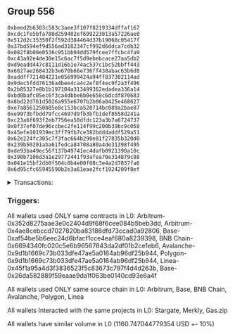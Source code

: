 ## Group 556

```0xf4b89097f2aecefedee95f48a21f18fae2be9872
0xbeed2b6303c583c3aee3f107f8219334dffaf167
0xcdc1fe5bfa780d259402ef699223013a57226ae0
0x512d2c35350f2f592d384464d37b19068c05417f
0x37bd594ef9d556ad3182347cf992d6ddca7cdb32
0x082f8b00e0536c951bb94dd579fcee7ffcbc4fa9
0xc43a92e4de30e15c6ac7f5d9ebebcace27aa5db2
0xd9eadd447c8111d16b1e74ac537c1bc52bbff443
0x6827ae268432b3e670b66e736ff438abac63b6d8
0xaddff721484221e056999424a94ff837302114ad
0x9dec5fdd76136a4bee4ca4c2ef8f4ec9f2a3f496
0x2b85327e8b1b197104a313499362edadea336a14
0xbd0bafc05ec6f3ca4dbbe6b0e658c6dcdf870683
0x8bd22d761d5026a955e6707b2b06a0425e468627
0xe7a8561250b85e8c153bca520714bc089a2bae87
0xe9973bfbdd79fcc4697d9fb3bfb1def8558d241a
0xc23a6f693f2eb7756ea58dfdc123a3b7a6724737
0x0f37ef07de96ccbec2fe114f99c200b39bc9c058
0x45efe101939ec3ff79fb7ce382bdddaddf529a51
0x62e224fc305c7f3fac664b290e81f27835b320d0
0x239b50201aba61fedca84708a80a4de31398f495
0xde93ba49ec56f137b49741ec4dafb0921390a10c
0x390b7106d3a1e29772441f93afea70e314879c88
0x041e15bf2db0f504c8b4e00f08c3e4a2d7837fa6
0x6d95cfc65945590b2e3a61eae2fcf1924209f8ef
```
<details>
<summary>Transactions:</summary>

Hashes: 

Wallet: 0xf4b89097f2aecefedee95f48a21f18fae2be9872

       Hash: 0xec5292c1b7c266122dc9fa6088f1b8113f5da13421c9c3a5b75d4056bf896cd3
         - source chain: Arbitrum
         - destination chain: Base
         - project: Stargate
         - contract: 0x352d8275aae3e0c2404d9f68f6cee084b5beb3dd
         - value USD: 31.419708664
       Hash: 0x026028ba2c31b3bd07c5794cbccbb99d4f5eb6ef2828f218becf93b8080567ca
         - source chain: Arbitrum
         - destination chain: Aptos
         - project: Merkly
         - contract: 0x4ae8cebccd7027820ba83188dfd73ccad0a92806
       Hash: 0xdc30d4f9c873e8e0ea040b887ea85e1dd94fc2c05b3008110ffec8e9dc071d02
         - source chain: Base
         - destination chain: BNB Chain
         - project: Stargate
         - contract: 0xaf54be5b6eec24d6bfacf1cce4eaf680a8239398
         - value USD: 25.576682191
       Hash: 0xd8e6df3bd14b6f0d761d0f38dff8e229bb6ed7871080126a43f93303fc7750aa
         - source chain: BNB Chain
         - destination chain: Base
         - project: Stargate
         - contract: 0x6694340fc020c5e6b96567843da2df01b2ce1eb6
         - value USD: 25.542753262
       Hash: 0xba89eb9fd62b2471db8ea52d3b69c83619785e56c0d13f5629aa6f62a9e561c4
         - source chain: Arbitrum
         - destination chain: BNB Chain
         - project: Stargate
         - contract: 0x352d8275aae3e0c2404d9f68f6cee084b5beb3dd
         - value USD: 261.425596755
       Hash: 0xd1d172be2d51626062ffd05f216293240844500124805a974293dcb5feb282d4
         - source chain: BNB Chain
         - destination chain: Avalanche
         - project: Stargate
         - contract: 0x6694340fc020c5e6b96567843da2df01b2ce1eb6
         - value USD: 257.72683502
       Hash: 0xdf716a07fc60a166b244a964dc350ae1fc5337820289e4d62e3fad0fb0ebd68a
         - source chain: Avalanche
         - destination chain: Polygon
         - project: Stargate
         - contract: 0x9d1b1669c73b033dfe47ae5a0164ab96df25b944
         - value USD: 255.665736125
       Hash: 0xe7e6f806053d5bbc085569ce089e75830cb44f1a20d3c8c26d16677688c1453e
         - source chain: Polygon
         - destination chain: Base
         - project: Stargate
         - contract: 0x9d1b1669c73b033dfe47ae5a0164ab96df25b944
         - value USD: 253.767336508
       Hash: 0x0983d91c19a23e8c25cc23e1fd6538aa2b51972b071b3d97d0a71bf50c9d123c
         - source chain: Linea
         - destination chain: Base
         - project: Stargate
         - contract: 0x45f1a95a4d3f3836523f5c83673c797f4d4d263b
         - value USD: 49.622271396
       Hash: 0x40e4a93838b298ec5e18bfa772fd92bcd6288bbf2d7980b656b75ab7baa66c43
         - source chain: Base
         - destination chain: Zora
         - project: Gas.zip
         - contract: 0x26da582889f59eaae9da1f063be0140cd93e6a4f
         - value USD: 0.000124858354
Wallet: 0xbeed2b6303c583c3aee3f107f8219334dffaf167

       Hash:0x7cc795bb24a557f1388632352018e9f67504576f6667ffa815b731b854d263bf
         - source chain: Arbitrum
         - destination chain: Base
         - project: Stargate
         - contract: 0x352d8275aae3e0c2404d9f68f6cee084b5beb3dd
         - value USD: 32.270471394
       Hash:0xe21a449f398a83c08e7cace691251d5da3691718a5b8133dd03ae7bad9f141b1
         - source chain: Arbitrum
         - destination chain: Aptos
         - project: Merkly
         - contract: 0x4ae8cebccd7027820ba83188dfd73ccad0a92806
       Hash:0x0093c31c989af8d1566ea1f5c2b130e09d7caa4a4e4eccf1a474734e0b9c5468
         - source chain: Base
         - destination chain: BNB Chain
         - project: Stargate
         - contract: 0xaf54be5b6eec24d6bfacf1cce4eaf680a8239398
         - value USD: 26.492305039
       Hash:0x87c657f6fdbe118c072e5fdf2770e8f04875da3ac4b7ddfe2787ff962370f50c
         - source chain: BNB Chain
         - destination chain: Base
         - project: Stargate
         - contract: 0x6694340fc020c5e6b96567843da2df01b2ce1eb6
         - value USD: 26.520495113
       Hash:0x4f6fe24e0955304317b65fefd6e6201bbfab9b4372a8350a3b8fbb2543aa0b48
         - source chain: Arbitrum
         - destination chain: BNB Chain
         - project: Stargate
         - contract: 0x352d8275aae3e0c2404d9f68f6cee084b5beb3dd
         - value USD: 246.960457605
       Hash:0xf13ce0acc4b208650eb13df38a0e689a469a5c95a62415b728e15a86a3528189
         - source chain: BNB Chain
         - destination chain: Avalanche
         - project: Stargate
         - contract: 0x6694340fc020c5e6b96567843da2df01b2ce1eb6
         - value USD: 243.783180849
       Hash:0xe38e128468c248303d491a80a921b360a02c38e5bb17ed4481fb5e121b22b105
         - source chain: Avalanche
         - destination chain: Polygon
         - project: Stargate
         - contract: 0x9d1b1669c73b033dfe47ae5a0164ab96df25b944
         - value USD: 241.870367421
       Hash:0x76425becf04f00ad9138689ecd2e4a7843a3c2e0de79c5a0d8e9965fce611997
         - source chain: Polygon
         - destination chain: Base
         - project: Stargate
         - contract: 0x9d1b1669c73b033dfe47ae5a0164ab96df25b944
         - value USD: 239.166024349
       Hash:0xd7081376bf2b178f9fef1d221da4edaca8139dc015c2746a73ef9e595368db77
         - source chain: Linea
         - destination chain: Base
         - project: Stargate
         - contract: 0x45f1a95a4d3f3836523f5c83673c797f4d4d263b
         - value USD: 53.071766538
       Hash:0x715bee5206afcc9e518ea7a26068c4111420b745f9e6ab40e07350c6824d11e2
         - source chain: Base
         - destination chain: Arbitrum
         - project: Gas.zip
         - contract: 0x26da582889f59eaae9da1f063be0140cd93e6a4f
         - value USD: 0.0001583569368
Wallet: 0xcdc1fe5bfa780d259402ef699223013a57226ae0

       Hash:0xba42aefb40e1294f80ad6861783fde1c7d1e1c8a92e699f03c471b94f8bfc941
         - source chain: Arbitrum
         - destination chain: Base
         - project: Stargate
         - contract: 0x352d8275aae3e0c2404d9f68f6cee084b5beb3dd
         - value USD: 31.516411965
       Hash:0x9fae2a08a529b3c02c68816bfd62f6213a5d40f7752cd7f70f10058504489556
         - source chain: Arbitrum
         - destination chain: Aptos
         - project: Merkly
         - contract: 0x4ae8cebccd7027820ba83188dfd73ccad0a92806
       Hash:0x4adfb26d3362a65bc4b6b13d152ee1a2d49162670db6ce4b1f97be03bb051532
         - source chain: Base
         - destination chain: BNB Chain
         - project: Stargate
         - contract: 0xaf54be5b6eec24d6bfacf1cce4eaf680a8239398
         - value USD: 28.136543293
       Hash:0x71e08938c9309b6fba9f3c4ef713d0d10f51cef85ceef47bbe6cee11ccfe7bd3
         - source chain: BNB Chain
         - destination chain: Base
         - project: Stargate
         - contract: 0x6694340fc020c5e6b96567843da2df01b2ce1eb6
         - value USD: 28.26206438
       Hash:0x88e02414279f2ab2152761dc47283d9db71b976b9cdc06c1f5b5152f4597a5cb
         - source chain: Arbitrum
         - destination chain: BNB Chain
         - project: Stargate
         - contract: 0x352d8275aae3e0c2404d9f68f6cee084b5beb3dd
         - value USD: 250.532927916
       Hash:0xd22e14bcf43ff0200c10db4c82c439dd709f73d238592dde9bef738bd1a2894d
         - source chain: BNB Chain
         - destination chain: Avalanche
         - project: Stargate
         - contract: 0x6694340fc020c5e6b96567843da2df01b2ce1eb6
         - value USD: 246.818546163
       Hash:0xe9896f43411c8506e124ea298655aeb28b245e5d3099a1f14a455f08ec369c23
         - source chain: Avalanche
         - destination chain: Polygon
         - project: Stargate
         - contract: 0x9d1b1669c73b033dfe47ae5a0164ab96df25b944
         - value USD: 244.564894621
       Hash:0x5fce391d34830b437d043c9fb009fbd0164cb7ea8d7dbe979ac49200008e6454
         - source chain: Polygon
         - destination chain: Base
         - project: Stargate
         - contract: 0x9d1b1669c73b033dfe47ae5a0164ab96df25b944
         - value USD: 241.744812206
       Hash:0xd607b8eb3462842df67e8bba03cb7363b1bccbdc4b9aacda82bb1dec3e5d9efd
         - source chain: Linea
         - destination chain: Base
         - project: Stargate
         - contract: 0x45f1a95a4d3f3836523f5c83673c797f4d4d263b
         - value USD: 51.649637605
       Hash:0x15f0014b144621e85c458d0cf058c7844bf5d49dfd4f46617b64690ca0626cf7
         - source chain: Base
         - destination chain: Scroll
         - project: Gas.zip
         - contract: 0x26da582889f59eaae9da1f063be0140cd93e6a4f
         - value USD: 0.0001498976987
Wallet: 0x512d2c35350f2f592d384464d37b19068c05417f

       Hash:0x00ce12f117072ae16160f72a55137b5314c95f1c4837836b405eb3daa3463a18
         - source chain: Arbitrum
         - destination chain: Base
         - project: Stargate
         - contract: 0x352d8275aae3e0c2404d9f68f6cee084b5beb3dd
         - value USD: 31.105788344
       Hash:0x4188807cf2c46a30c411d4f345dbcdf71148c3d856ba3482cddbbc68cd4049b5
         - source chain: Arbitrum
         - destination chain: Aptos
         - project: Merkly
         - contract: 0x4ae8cebccd7027820ba83188dfd73ccad0a92806
       Hash:0x67d8699740199f893bedc01d5108d4bbbe74fad73f25084895eb2d1c60900cbf
         - source chain: Base
         - destination chain: BNB Chain
         - project: Stargate
         - contract: 0xaf54be5b6eec24d6bfacf1cce4eaf680a8239398
         - value USD: 25.379488788
       Hash:0x3a1d55809a541d6f68f18d4b6b260a75395bd23ed55fa58167dd7c45b5dfdfef
         - source chain: BNB Chain
         - destination chain: Base
         - project: Stargate
         - contract: 0x6694340fc020c5e6b96567843da2df01b2ce1eb6
         - value USD: 25.415612353
       Hash:0x123a1753e97a1f63f5c3c94cb6c6c584848872cb1fea071b5791154e34a2b33c
         - source chain: Arbitrum
         - destination chain: BNB Chain
         - project: Stargate
         - contract: 0x352d8275aae3e0c2404d9f68f6cee084b5beb3dd
         - value USD: 267.971669094
       Hash:0x7acfb6c7ed757b7266ca2db4e75899f134ebd64c038a7b58c3d23a58e18a5751
         - source chain: BNB Chain
         - destination chain: Avalanche
         - project: Stargate
         - contract: 0x6694340fc020c5e6b96567843da2df01b2ce1eb6
         - value USD: 264.590407082
       Hash:0x261cb19560b371dd00c1a143fcdb0b7db1cfdc2850f0e622cec60fd95a2b426b
         - source chain: Avalanche
         - destination chain: Polygon
         - project: Stargate
         - contract: 0x9d1b1669c73b033dfe47ae5a0164ab96df25b944
         - value USD: 261.874446655
       Hash:0xed85ebc8ed5a81883ae3406477bc1ce784fe5fc9804cddefa7bd056bf7ad4e98
         - source chain: Polygon
         - destination chain: Base
         - project: Stargate
         - contract: 0x9d1b1669c73b033dfe47ae5a0164ab96df25b944
         - value USD: 258.640900545
       Hash:0x012f306d1641be38cf0eb1c589a3125bd869f0cf2eac7a09a57c8a8e909e7e77
         - source chain: Linea
         - destination chain: Base
         - project: Stargate
         - contract: 0x45f1a95a4d3f3836523f5c83673c797f4d4d263b
         - value USD: 48.998313843
       Hash:0x4a8295db7fb3efb519b965d0d848f796f04fd5362fc7ec3a2a060561ef545ac6
         - source chain: Base
         - destination chain: Linea
         - project: Gas.zip
         - contract: 0x26da582889f59eaae9da1f063be0140cd93e6a4f
         - value USD: 6.632042652e-05
Wallet: 0x37bd594ef9d556ad3182347cf992d6ddca7cdb32

       Hash:0x5ce3b8025f6186380c90420960dc2ee1476f6faa7e41368c38dc9a9fe1ed57ce
         - source chain: Arbitrum
         - destination chain: Base
         - project: Stargate
         - contract: 0x352d8275aae3e0c2404d9f68f6cee084b5beb3dd
         - value USD: 32.200737517
       Hash:0xed8c19eb127cd2d3ac0932fab28a29d052f5d7910c6932ad5bf39ddb46ecb6c0
         - source chain: Base
         - destination chain: BNB Chain
         - project: Stargate
         - contract: 0xaf54be5b6eec24d6bfacf1cce4eaf680a8239398
         - value USD: 27.22278446
       Hash:0x468d9150321ff29417904ed8d65d2d3147dd7674cf58789f28e45d4f394509d0
         - source chain: BNB Chain
         - destination chain: Base
         - project: Stargate
         - contract: 0x6694340fc020c5e6b96567843da2df01b2ce1eb6
         - value USD: 27.326655834
       Hash:0x8ad9816844a9df9c8a321174b48a7967d3cda2818b531f5f15228033268bb0dc
         - source chain: Arbitrum
         - destination chain: Aptos
         - project: Merkly
         - contract: 0x4ae8cebccd7027820ba83188dfd73ccad0a92806
       Hash:0xd808f2783e87a630646f87dd00486d0c22ff754ebc3f5e2e179ccdde0abb4c10
         - source chain: Arbitrum
         - destination chain: BNB Chain
         - project: Stargate
         - contract: 0x352d8275aae3e0c2404d9f68f6cee084b5beb3dd
         - value USD: 254.494277556
       Hash:0x83dd8f2c754345a2c7b945a6ab29f751918cf0d8418be2b8fc06b7fdc6a08ad5
         - source chain: BNB Chain
         - destination chain: Avalanche
         - project: Stargate
         - contract: 0x6694340fc020c5e6b96567843da2df01b2ce1eb6
         - value USD: 252.308339595
       Hash:0xa7e5600a456fa2b4546fa34f048e015bac01299bf9e596b28ba78ea8489f7015
         - source chain: Avalanche
         - destination chain: Polygon
         - project: Stargate
         - contract: 0x9d1b1669c73b033dfe47ae5a0164ab96df25b944
         - value USD: 250.426349223
       Hash:0x2369ff435185a4b6a82077cddef9aebbc04ace3b37ae47710e3bf3f75c0fee25
         - source chain: Polygon
         - destination chain: Base
         - project: Stargate
         - contract: 0x9d1b1669c73b033dfe47ae5a0164ab96df25b944
         - value USD: 247.243800497
       Hash:0xd9100aa0a643225d78a090edc0bd5c86adda75ae1a2fea3efc52874b9cf48a6b
         - source chain: Linea
         - destination chain: Base
         - project: Stargate
         - contract: 0x45f1a95a4d3f3836523f5c83673c797f4d4d263b
         - value USD: 52.867799553
       Hash:0x56f31742e97fbeb507f0be2accfe8850d964d6e901e56b7f21653d12e810d6d2
         - source chain: Base
         - destination chain: Zora
         - project: Gas.zip
         - contract: 0x26da582889f59eaae9da1f063be0140cd93e6a4f
         - value USD: 9.711205312e-05
Wallet: 0x082f8b00e0536c951bb94dd579fcee7ffcbc4fa9

       Hash:0xe329d16e08acc9fac1213b69cbf818578e7b59262619a3cfdcb3bdb9f47b57c9
         - source chain: Arbitrum
         - destination chain: Base
         - project: Stargate
         - contract: 0x352d8275aae3e0c2404d9f68f6cee084b5beb3dd
         - value USD: 32.943551828
       Hash:0x1498ccaf531cb4c903f19999a42dd9de61e9f761687ad2574ea9a8075eacca16
         - source chain: Base
         - destination chain: BNB Chain
         - project: Stargate
         - contract: 0xaf54be5b6eec24d6bfacf1cce4eaf680a8239398
         - value USD: 27.93031187
       Hash:0xc91d0a1f0bf4f69ede6ac16cc36ceb1a9a8010d23ba2cce03976414a51e12894
         - source chain: BNB Chain
         - destination chain: Base
         - project: Stargate
         - contract: 0x6694340fc020c5e6b96567843da2df01b2ce1eb6
         - value USD: 28.053866717
       Hash:0x18ca1a8dae7dc95131cd6a391a495b0cdc56aa09733b4e28810eaa797d6251c3
         - source chain: Arbitrum
         - destination chain: Aptos
         - project: Merkly
         - contract: 0x4ae8cebccd7027820ba83188dfd73ccad0a92806
       Hash:0x869f3bcec44a5cf4d15a4909b49906378973f19fb09f15ebdd073438e3942183
         - source chain: Arbitrum
         - destination chain: BNB Chain
         - project: Stargate
         - contract: 0x352d8275aae3e0c2404d9f68f6cee084b5beb3dd
         - value USD: 260.103179746
       Hash:0x4454548e215202080dc23c341fa6e23ae62fd156c2e6f810806232ce56f4eb40
         - source chain: BNB Chain
         - destination chain: Avalanche
         - project: Stargate
         - contract: 0x6694340fc020c5e6b96567843da2df01b2ce1eb6
         - value USD: 256.92364252
       Hash:0x05ebae9bcc01bface746486c587285818effe49bdf11fb5c2288e7cc6f53fc5f
         - source chain: Avalanche
         - destination chain: Polygon
         - project: Stargate
         - contract: 0x9d1b1669c73b033dfe47ae5a0164ab96df25b944
         - value USD: 255.148002174
       Hash:0x5071a9c64ec5b7a6f8ebca4338d887bef0f6cff3fc15294823d3dc6ba0b89b58
         - source chain: Polygon
         - destination chain: Base
         - project: Stargate
         - contract: 0x9d1b1669c73b033dfe47ae5a0164ab96df25b944
         - value USD: 252.215744227
       Hash:0xa3952c796c96b286d4094c7406f3a4d78c15a314db9a7eb4bcd85b64371e0e98
         - source chain: Linea
         - destination chain: Base
         - project: Stargate
         - contract: 0x45f1a95a4d3f3836523f5c83673c797f4d4d263b
         - value USD: 51.789052171
       Hash:0xa285fd22bae719c709781e38638c5a40c0b129dc181d5ffa92630615cf6e8bb9
         - source chain: Base
         - destination chain: Kava
         - project: Gas.zip
         - contract: 0x26da582889f59eaae9da1f063be0140cd93e6a4f
         - value USD: 7.279998883e-09
Wallet: 0xc43a92e4de30e15c6ac7f5d9ebebcace27aa5db2

       Hash:0xcaf389d78a214754db05650a60d9b8a9e6b2dd5dc17f238b28f805f9b659b05a
         - source chain: Arbitrum
         - destination chain: Base
         - project: Stargate
         - contract: 0x352d8275aae3e0c2404d9f68f6cee084b5beb3dd
         - value USD: 30.929638402
       Hash:0x9a15034ac3f07354ca29f74b493583423d4ff08dae1143b54c3de145e4543c16
         - source chain: Arbitrum
         - destination chain: Aptos
         - project: Merkly
         - contract: 0x4ae8cebccd7027820ba83188dfd73ccad0a92806
       Hash:0xcc35e57364bfd69eed16ff790c750f675f0a8c9723ef1d29398601a0fb8740e0
         - source chain: Base
         - destination chain: BNB Chain
         - project: Stargate
         - contract: 0xaf54be5b6eec24d6bfacf1cce4eaf680a8239398
         - value USD: 27.514804464
       Hash:0x831b49070a350a2978cd9ea97f69f83a029958fe82c35517d3f5b7b73ed5cab4
         - source chain: BNB Chain
         - destination chain: Base
         - project: Stargate
         - contract: 0x6694340fc020c5e6b96567843da2df01b2ce1eb6
         - value USD: 27.542500192
       Hash:0x1950097ead2aa9d25f1f4a09f8dc3a8ca659d60d0f8a5ecbc8a0d04dc3c5c119
         - source chain: Arbitrum
         - destination chain: BNB Chain
         - project: Stargate
         - contract: 0x352d8275aae3e0c2404d9f68f6cee084b5beb3dd
         - value USD: 262.871423692
       Hash:0x9985f78c902e0b67e1041435720bfdb652e49b5b0f365b746febb5b89cf5d62d
         - source chain: BNB Chain
         - destination chain: Avalanche
         - project: Stargate
         - contract: 0x6694340fc020c5e6b96567843da2df01b2ce1eb6
         - value USD: 260.232590299
       Hash:0x07a1ce054709e627c2a9a20ec4116bc5697a300ffb37b547bd9a66692ff594d6
         - source chain: Avalanche
         - destination chain: Polygon
         - project: Stargate
         - contract: 0x9d1b1669c73b033dfe47ae5a0164ab96df25b944
         - value USD: 257.54798257
       Hash:0x2014230fa3ba24c5deb336c2332539c06389d2bcc80e37c2e281342ab901cd70
         - source chain: Polygon
         - destination chain: Base
         - project: Stargate
         - contract: 0x9d1b1669c73b033dfe47ae5a0164ab96df25b944
         - value USD: 254.742179908
       Hash:0xd37bad036f0f7c9b5a9c7b77229825d20de9dd212a1402119acdd1e11e37b5f8
         - source chain: Linea
         - destination chain: Base
         - project: Stargate
         - contract: 0x45f1a95a4d3f3836523f5c83673c797f4d4d263b
         - value USD: 47.824146772
       Hash:0xc8027752f0bd86a3612f3d3eab71e5fb2ddd39353394ee94e6430cf284183569
         - source chain: Base
         - destination chain: Kava
         - project: Gas.zip
         - contract: 0x26da582889f59eaae9da1f063be0140cd93e6a4f
         - value USD: 9.962103734e-09
Wallet: 0xd9eadd447c8111d16b1e74ac537c1bc52bbff443

       Hash:0x94abd2b2f5f82b39564b66746fc15db3faa144e9dea459075f6e818f066ba947
         - source chain: Arbitrum
         - destination chain: Base
         - project: Stargate
         - contract: 0x352d8275aae3e0c2404d9f68f6cee084b5beb3dd
         - value USD: 30.723925822
       Hash:0x08d274074eaa348b3feada4d7a1f5408de162d6df35489820b357790f934421d
         - source chain: Arbitrum
         - destination chain: Aptos
         - project: Merkly
         - contract: 0x4ae8cebccd7027820ba83188dfd73ccad0a92806
       Hash:0xf9ddfb74c69458bb4dd1041ed9a4048ce2105ed8badce434a981ab8147f310b5
         - source chain: Base
         - destination chain: BNB Chain
         - project: Stargate
         - contract: 0xaf54be5b6eec24d6bfacf1cce4eaf680a8239398
         - value USD: 25.987763294
       Hash:0x7483e6ea9d34fa4e7ad7ba22f510d02e4818d59c6ea65e0c038e21eb022b3340
         - source chain: BNB Chain
         - destination chain: Base
         - project: Stargate
         - contract: 0x6694340fc020c5e6b96567843da2df01b2ce1eb6
         - value USD: 25.919750167
       Hash:0x44a2b976f42c09cf03533a175c7d2263f9bda85bda6704e2c63f7d22633cb27d
         - source chain: Arbitrum
         - destination chain: BNB Chain
         - project: Stargate
         - contract: 0x352d8275aae3e0c2404d9f68f6cee084b5beb3dd
         - value USD: 254.189524263
       Hash:0x45b841b542e04acb2e622ad355f2d64c4ae9288d23258f1f649e74357a5493f4
         - source chain: BNB Chain
         - destination chain: Avalanche
         - project: Stargate
         - contract: 0x6694340fc020c5e6b96567843da2df01b2ce1eb6
         - value USD: 251.683731244
       Hash:0x462059a66ad01cc125adb16c2ccbdee0009cc16ee58b817d1df56e07d45fee72
         - source chain: Avalanche
         - destination chain: Polygon
         - project: Stargate
         - contract: 0x9d1b1669c73b033dfe47ae5a0164ab96df25b944
         - value USD: 248.634377094
       Hash:0x9b1f37441c061737714472f72a46f57008200823637510d0d4016845e056ad2f
         - source chain: Polygon
         - destination chain: Base
         - project: Stargate
         - contract: 0x9d1b1669c73b033dfe47ae5a0164ab96df25b944
         - value USD: 246.377517239
       Hash:0xd10cb55ed6cef44f387ed23accc8ccef517eec4bee0f68d62f0dd90cbb50cf39
         - source chain: Linea
         - destination chain: Base
         - project: Stargate
         - contract: 0x45f1a95a4d3f3836523f5c83673c797f4d4d263b
         - value USD: 47.244456826
       Hash:0xf2a5c9cfcae1f929daa9c27388cd51298aba5e230b3ad9b0eb5bb42d282561ff
         - source chain: Base
         - destination chain: Arbitrum
         - project: Gas.zip
         - contract: 0x26da582889f59eaae9da1f063be0140cd93e6a4f
         - value USD: 2.875025873e-05
Wallet: 0x6827ae268432b3e670b66e736ff438abac63b6d8

       Hash:0xf7746bb808b2d941c87fbd5bb8c17ff7f11e990fac2f7d75d4c9b7f2c7c5c39e
         - source chain: Arbitrum
         - destination chain: Base
         - project: Stargate
         - contract: 0x352d8275aae3e0c2404d9f68f6cee084b5beb3dd
         - value USD: 31.187993222
       Hash:0xda695e6820eb1b676b2c9fd13477ab11f77eda0156401bba8568eba3578767e6
         - source chain: Arbitrum
         - destination chain: Aptos
         - project: Merkly
         - contract: 0x4ae8cebccd7027820ba83188dfd73ccad0a92806
       Hash:0xe290140c5a706bc19df019e79b0f7dedb8d9c49615ab78dd1ae83e340d429300
         - source chain: Base
         - destination chain: BNB Chain
         - project: Stargate
         - contract: 0xaf54be5b6eec24d6bfacf1cce4eaf680a8239398
         - value USD: 25.554863664
       Hash:0x58ad95f40b0b997bb2dccd30d6b465ef06afd30740893e7d31e5c4c37d320aef
         - source chain: BNB Chain
         - destination chain: Base
         - project: Stargate
         - contract: 0x6694340fc020c5e6b96567843da2df01b2ce1eb6
         - value USD: 25.555417755
       Hash:0x794bc32813115b0ea496c6484ff5a103c9f0a8a50b43f88e6f438580368b2ece
         - source chain: Arbitrum
         - destination chain: BNB Chain
         - project: Stargate
         - contract: 0x352d8275aae3e0c2404d9f68f6cee084b5beb3dd
         - value USD: 260.245400284
       Hash:0x310f53f32b245e632845b419a37eec42f13558160d7caee35d4f92792fc5ec3f
         - source chain: BNB Chain
         - destination chain: Avalanche
         - project: Stargate
         - contract: 0x6694340fc020c5e6b96567843da2df01b2ce1eb6
         - value USD: 257.367311797
       Hash:0x43f153fd85ebf83f5adaafdca8f279f4c7792f10b2efc46df2050d5a3b69eb74
         - source chain: Avalanche
         - destination chain: Polygon
         - project: Stargate
         - contract: 0x9d1b1669c73b033dfe47ae5a0164ab96df25b944
         - value USD: 253.807060468
       Hash:0xdc07d7360a05a3437cd410227e1f04aa92b835538ab96bd4c15d1797864cdd06
         - source chain: Polygon
         - destination chain: Base
         - project: Stargate
         - contract: 0x9d1b1669c73b033dfe47ae5a0164ab96df25b944
         - value USD: 251.410305686
       Hash:0xa56f072bc1ec7f2aecf30b6824b51249951d5bf80f283120a8fc916e42aa10bb
         - source chain: Linea
         - destination chain: Base
         - project: Stargate
         - contract: 0x45f1a95a4d3f3836523f5c83673c797f4d4d263b
         - value USD: 54.703683294
       Hash:0x06f12ee968d5a10aab785386b8021d92ff2b155fb60b60faa3d6a666fc4564a7
         - source chain: Base
         - destination chain: Metis
         - project: Gas.zip
         - contract: 0x26da582889f59eaae9da1f063be0140cd93e6a4f
         - value USD: 2.650106064e-06
Wallet: 0xaddff721484221e056999424a94ff837302114ad

       Hash:0xb37e8b29bcab5b25ded8b51d9d996c44825beb664c82d8413e3be30b29babd0d
         - source chain: Arbitrum
         - destination chain: Base
         - project: Stargate
         - contract: 0x352d8275aae3e0c2404d9f68f6cee084b5beb3dd
         - value USD: 30.721827676
       Hash:0xcce466ee12c71cc550425586dc9b8ccdee678f7ceaf92a65dcec2420a190f705
         - source chain: Arbitrum
         - destination chain: Aptos
         - project: Merkly
         - contract: 0x4ae8cebccd7027820ba83188dfd73ccad0a92806
       Hash:0x5a10678afafa4e08e25448265402149e434d756b652440debc38dc48e21aa1ce
         - source chain: Base
         - destination chain: BNB Chain
         - project: Stargate
         - contract: 0xaf54be5b6eec24d6bfacf1cce4eaf680a8239398
         - value USD: 25.967979563
       Hash:0xdb7282304d4feb5f8a6ab2aa7da74ffa5b902bee6665989a3f8ec2aef6bf3892
         - source chain: BNB Chain
         - destination chain: Base
         - project: Stargate
         - contract: 0x6694340fc020c5e6b96567843da2df01b2ce1eb6
         - value USD: 25.951441898
       Hash:0xc2b2b422cd483ad6dfa1325834df99f5372453b56760c39ce0a034fb07b3014b
         - source chain: Arbitrum
         - destination chain: BNB Chain
         - project: Stargate
         - contract: 0x352d8275aae3e0c2404d9f68f6cee084b5beb3dd
         - value USD: 253.835969225
       Hash:0x0226c81c235362cc9c9e5e03b206e20c67710ea6af170c954b7af34ad292335f
         - source chain: BNB Chain
         - destination chain: Avalanche
         - project: Stargate
         - contract: 0x6694340fc020c5e6b96567843da2df01b2ce1eb6
         - value USD: 250.910243412
       Hash:0xa18f83b4f348240b4bf47bbcd630211e94e2d0032d6dfa28843df9a1725d3d51
         - source chain: Avalanche
         - destination chain: Polygon
         - project: Stargate
         - contract: 0x9d1b1669c73b033dfe47ae5a0164ab96df25b944
         - value USD: 247.093409842
       Hash:0x94c90e8d630ae68743c6c3727cca6daa2850df3940ee72571158d55059643146
         - source chain: Polygon
         - destination chain: Base
         - project: Stargate
         - contract: 0x9d1b1669c73b033dfe47ae5a0164ab96df25b944
         - value USD: 245.166640574
       Hash:0x580f69438b06aeff761fc12098adf1f5905830a9aeb3ab89105474b3b1a3624f
         - source chain: Linea
         - destination chain: Base
         - project: Stargate
         - contract: 0x45f1a95a4d3f3836523f5c83673c797f4d4d263b
         - value USD: 51.879439862
       Hash:0x8be9a0603bcfd434469854bcea78a223bb8f7299a047bf6526b5f5972bd135da
         - source chain: Base
         - destination chain: Arbitrum
         - project: Gas.zip
         - contract: 0x26da582889f59eaae9da1f063be0140cd93e6a4f
         - value USD: 7.136828932e-05
Wallet: 0x9dec5fdd76136a4bee4ca4c2ef8f4ec9f2a3f496

       Hash:0x2ecfe0788a4e2231a8aaedfb66f823d29d7060cc88011f863dfca821f08c67dc
         - source chain: Arbitrum
         - destination chain: Base
         - project: Stargate
         - contract: 0x352d8275aae3e0c2404d9f68f6cee084b5beb3dd
         - value USD: 32.03389957
       Hash:0x880f1a9df0dfe05bbd5ea3e28c47745552efa1dfb81772a6bd8101ce1bc3a672
         - source chain: Arbitrum
         - destination chain: Aptos
         - project: Merkly
         - contract: 0x4ae8cebccd7027820ba83188dfd73ccad0a92806
       Hash:0x089043eb56141b2511a9d465009909d7c7fdd5f3ff7491532688d2aefdb73947
         - source chain: Base
         - destination chain: BNB Chain
         - project: Stargate
         - contract: 0xaf54be5b6eec24d6bfacf1cce4eaf680a8239398
         - value USD: 26.966782198
       Hash:0x9923c024b0cb32b194ac22f05f20ab3f41a83b8d721040508e0a9ee7f434d73c
         - source chain: BNB Chain
         - destination chain: Base
         - project: Stargate
         - contract: 0x6694340fc020c5e6b96567843da2df01b2ce1eb6
         - value USD: 27.060361497
       Hash:0xde00c4541da386e13946d5282cc1367691a722e0cc01c4b6588f69512afd4903
         - source chain: Arbitrum
         - destination chain: BNB Chain
         - project: Stargate
         - contract: 0x352d8275aae3e0c2404d9f68f6cee084b5beb3dd
         - value USD: 255.822569943
       Hash:0xcae347614038de2f1cdb77f8bc6ea0812712394d448029a19e92a6697f30497e
         - source chain: BNB Chain
         - destination chain: Avalanche
         - project: Stargate
         - contract: 0x6694340fc020c5e6b96567843da2df01b2ce1eb6
         - value USD: 252.722851418
       Hash:0xfc6b256fddf0c3fce916903353dbd0648f7fc359c5f05ed8872e95fb571cf02b
         - source chain: Avalanche
         - destination chain: Polygon
         - project: Stargate
         - contract: 0x9d1b1669c73b033dfe47ae5a0164ab96df25b944
         - value USD: 248.408673797
       Hash:0xea17c90b3f11c84b04cd3d80b54d390e3452c3c150d6b99c26795d1cb4751569
         - source chain: Polygon
         - destination chain: Base
         - project: Stargate
         - contract: 0x9d1b1669c73b033dfe47ae5a0164ab96df25b944
         - value USD: 244.947687388
       Hash:0x3e380d9c7ca79ac8eddc83cee2658046f41c0caa709da8489c6b8088b1773200
         - source chain: Linea
         - destination chain: Base
         - project: Stargate
         - contract: 0x45f1a95a4d3f3836523f5c83673c797f4d4d263b
         - value USD: 47.374968116
       Hash:0x96192fa1bec2b28314d0bfb9f62b2ee115f3e152dfeee39b17b3c730346504e2
         - source chain: Base
         - destination chain: Zora
         - project: Gas.zip
         - contract: 0x26da582889f59eaae9da1f063be0140cd93e6a4f
         - value USD: 5.310341907e-05
Wallet: 0x2b85327e8b1b197104a313499362edadea336a14

       Hash:0x62fcf5b814517b93813c6f431b57acf76582d8290a19c7f850205e17ec0e5af6
         - source chain: Arbitrum
         - destination chain: Base
         - project: Stargate
         - contract: 0x352d8275aae3e0c2404d9f68f6cee084b5beb3dd
         - value USD: 32.470643926
       Hash:0x600120a9bbfeb0f3863054432f57e5cb7bd2704cca826a06d341356135bcfaf5
         - source chain: Arbitrum
         - destination chain: Aptos
         - project: Merkly
         - contract: 0x4ae8cebccd7027820ba83188dfd73ccad0a92806
       Hash:0x35eda348978af83dfa5485077c31162db1e27d1f2cc7152406041cf743872244
         - source chain: Base
         - destination chain: BNB Chain
         - project: Stargate
         - contract: 0xaf54be5b6eec24d6bfacf1cce4eaf680a8239398
         - value USD: 29.077087564
       Hash:0x48220753924877f75c35f1d36392f34e65aec81615097efb29115faf4968ba7b
         - source chain: BNB Chain
         - destination chain: Base
         - project: Stargate
         - contract: 0x6694340fc020c5e6b96567843da2df01b2ce1eb6
         - value USD: 29.320499
       Hash:0x333df744583a52f0ce4b9db81b2b66e1cbdd46a4140ec88f2156284ec565c8bb
         - source chain: Arbitrum
         - destination chain: BNB Chain
         - project: Stargate
         - contract: 0x352d8275aae3e0c2404d9f68f6cee084b5beb3dd
         - value USD: 259.147163971
       Hash:0x74dce2428623ef263e96c90061a260017ff0ce158d92cfd771915e9167e5c4a0
         - source chain: BNB Chain
         - destination chain: Avalanche
         - project: Stargate
         - contract: 0x6694340fc020c5e6b96567843da2df01b2ce1eb6
         - value USD: 256.198338615
       Hash:0xf648829870459eb59f23e73df0449cba7ca814289c0ba6acba528bb44274e1ee
         - source chain: Avalanche
         - destination chain: Polygon
         - project: Stargate
         - contract: 0x9d1b1669c73b033dfe47ae5a0164ab96df25b944
         - value USD: 253.796434605
       Hash:0xba6cc482e01e77f83afc190bd975fb2a331b43a84ef099ea5fa8752eb0776116
         - source chain: Polygon
         - destination chain: Base
         - project: Stargate
         - contract: 0x9d1b1669c73b033dfe47ae5a0164ab96df25b944
         - value USD: 250.994171139
       Hash:0x4be7412d142ba96e397c4a453b4987fd5002586f5570fa3f0a44cdfb4f72fb82
         - source chain: Linea
         - destination chain: Base
         - project: Stargate
         - contract: 0x45f1a95a4d3f3836523f5c83673c797f4d4d263b
         - value USD: 50.414516498
       Hash:0x35c69ea86043388337284b59ca97cfe3cd8e32628e03b247af6e7e675d95f29d
         - source chain: Base
         - destination chain: Scroll
         - project: Gas.zip
         - contract: 0x26da582889f59eaae9da1f063be0140cd93e6a4f
         - value USD: 7.339771935e-05
Wallet: 0xbd0bafc05ec6f3ca4dbbe6b0e658c6dcdf870683

       Hash:0x5288a692e759a7b7995d8147284705ee2c8ce7980c4f9496b011408563e701f3
         - source chain: Arbitrum
         - destination chain: Base
         - project: Stargate
         - contract: 0x352d8275aae3e0c2404d9f68f6cee084b5beb3dd
         - value USD: 31.944410118
       Hash:0xa808bc058f0126723b921c651593d271bbbe141fe355cfab06769dfc5100e9dc
         - source chain: Arbitrum
         - destination chain: Aptos
         - project: Merkly
         - contract: 0x4ae8cebccd7027820ba83188dfd73ccad0a92806
       Hash:0xee0e8f928a7ba87a0dbda308138850d9b6e4076fd3e7ac012d24a131a1dcd7ad
         - source chain: Base
         - destination chain: BNB Chain
         - project: Stargate
         - contract: 0xaf54be5b6eec24d6bfacf1cce4eaf680a8239398
         - value USD: 28.544826814
       Hash:0xd437663502ba8963fafb965e32973d9e45e5827dee25ae43cca11cb93f30680f
         - source chain: BNB Chain
         - destination chain: Base
         - project: Stargate
         - contract: 0x6694340fc020c5e6b96567843da2df01b2ce1eb6
         - value USD: 28.765584219
       Hash:0x3c9dcf7de6ab4084058cc8e125fd4672fcbff85d8c6fb458f14bed029c8db24d
         - source chain: Arbitrum
         - destination chain: BNB Chain
         - project: Stargate
         - contract: 0x352d8275aae3e0c2404d9f68f6cee084b5beb3dd
         - value USD: 264.909846375
       Hash:0xfcc4caa39b48cc0e771c39cc50d6c0096efd2249e5fe56c147e27cd2ffeaf60f
         - source chain: BNB Chain
         - destination chain: Avalanche
         - project: Stargate
         - contract: 0x6694340fc020c5e6b96567843da2df01b2ce1eb6
         - value USD: 262.413275889
       Hash:0xbdfea8c773b14f781acae329a9e4679d7ad22220f20c52feb80fc1ba8a344716
         - source chain: Avalanche
         - destination chain: Polygon
         - project: Stargate
         - contract: 0x9d1b1669c73b033dfe47ae5a0164ab96df25b944
         - value USD: 260.083708091
       Hash:0x458a1994b2a8ea85b30f1c85d79f6bb60ab783c59d73eed2af31b94c8b22d80c
         - source chain: Polygon
         - destination chain: Base
         - project: Stargate
         - contract: 0x9d1b1669c73b033dfe47ae5a0164ab96df25b944
         - value USD: 256.801366801
       Hash:0x9a6131aad0b4fb95698b137249961d056db047470b42bc6bf8740ee55f99c6bd
         - source chain: Linea
         - destination chain: Base
         - project: Stargate
         - contract: 0x45f1a95a4d3f3836523f5c83673c797f4d4d263b
         - value USD: 53.487892913
       Hash:0x769bebbb763d5e11582023e278228075d034bdc1728d1ee97aec02f0833b211c
         - source chain: Base
         - destination chain: Arbitrum
         - project: Gas.zip
         - contract: 0x26da582889f59eaae9da1f063be0140cd93e6a4f
         - value USD: 6.832414428e-05
Wallet: 0x8bd22d761d5026a955e6707b2b06a0425e468627

       Hash:0x4f062fb6f5513ceb4b8bc738d3f467a118bc3bd16d719913e67f2d76dce080ba
         - source chain: Arbitrum
         - destination chain: Base
         - project: Stargate
         - contract: 0x352d8275aae3e0c2404d9f68f6cee084b5beb3dd
         - value USD: 32.691562169
       Hash:0xa142ea6722e8b8aff2634680c026ead6c86f480627623c7bddb8d46b8650e760
         - source chain: Arbitrum
         - destination chain: Aptos
         - project: Merkly
         - contract: 0x4ae8cebccd7027820ba83188dfd73ccad0a92806
       Hash:0x73b7b3c8bf31273f58aeb52ae854e167352755e2b1594e7c290d4ba468cba31c
         - source chain: Base
         - destination chain: BNB Chain
         - project: Stargate
         - contract: 0xaf54be5b6eec24d6bfacf1cce4eaf680a8239398
         - value USD: 27.629345491
       Hash:0xb61ee76f4698aefa2b0531d6e8f187adee69f58696ef5fedc6b689d3e250b4a0
         - source chain: BNB Chain
         - destination chain: Base
         - project: Stargate
         - contract: 0x6694340fc020c5e6b96567843da2df01b2ce1eb6
         - value USD: 27.805697653
       Hash:0x3a8613e6765163acd511fe8b3a18376bddbb071c8cb1359cfa3ffb8dbf8f388a
         - source chain: Arbitrum
         - destination chain: BNB Chain
         - project: Stargate
         - contract: 0x352d8275aae3e0c2404d9f68f6cee084b5beb3dd
         - value USD: 251.164527442
       Hash:0x0614eb43eff40088b2233df0e15cf146db568d870edbd7c9958a1ef31dd5bda0
         - source chain: BNB Chain
         - destination chain: Avalanche
         - project: Stargate
         - contract: 0x6694340fc020c5e6b96567843da2df01b2ce1eb6
         - value USD: 247.624704828
       Hash:0xa10adf3cd67e0e122daa1c0bd3b639693e0722b1209128c8cd6afaf0cae6c6eb
         - source chain: Avalanche
         - destination chain: Polygon
         - project: Stargate
         - contract: 0x9d1b1669c73b033dfe47ae5a0164ab96df25b944
         - value USD: 245.818978575
       Hash:0x6ce56c18e9bbdf371f22d966e0d80d65424320e8b0b9293fb61e3de7cb64105a
         - source chain: Polygon
         - destination chain: Base
         - project: Stargate
         - contract: 0x9d1b1669c73b033dfe47ae5a0164ab96df25b944
         - value USD: 242.694063987
       Hash:0x169dff1feab0f49f6e5cf258d414048a4039a85f67a73755e557e8c613da7125
         - source chain: Linea
         - destination chain: Base
         - project: Stargate
         - contract: 0x45f1a95a4d3f3836523f5c83673c797f4d4d263b
         - value USD: 48.860547061
       Hash:0xa3c32b6a1f94fd8369c90e50e4ee5964f7aeb2ca993144357d0b9b2066e2922d
         - source chain: Base
         - destination chain: Kava
         - project: Gas.zip
         - contract: 0x26da582889f59eaae9da1f063be0140cd93e6a4f
         - value USD: 8.614383659e-09
Wallet: 0xe7a8561250b85e8c153bca520714bc089a2bae87

       Hash:0xde49ef15f1c5d5b11f3373adb700d2aa8b824378e761e2103752e9b1c7fb066b
         - source chain: Arbitrum
         - destination chain: Base
         - project: Stargate
         - contract: 0x352d8275aae3e0c2404d9f68f6cee084b5beb3dd
         - value USD: 31.428384143
       Hash:0xd51d528efbb2f3ce651984cbc6d38fd720db97f25d89cf638f12914d6c79d047
         - source chain: Arbitrum
         - destination chain: Aptos
         - project: Merkly
         - contract: 0x4ae8cebccd7027820ba83188dfd73ccad0a92806
       Hash:0xd25ec4f08c2e8a020fe117774f5661820cb14d89cb5149735d1f7661febefc83
         - source chain: Base
         - destination chain: BNB Chain
         - project: Stargate
         - contract: 0xaf54be5b6eec24d6bfacf1cce4eaf680a8239398
         - value USD: 26.524279504
       Hash:0x248396ee2d483917f1efaa65c17cca100b30d466e28f1b655f1737c8e6427e04
         - source chain: BNB Chain
         - destination chain: Base
         - project: Stargate
         - contract: 0x6694340fc020c5e6b96567843da2df01b2ce1eb6
         - value USD: 26.632095645
       Hash:0x4478b768d79c359e8439b330d7668c5e654b7118e4bf38f68c4b1c1879c42eb1
         - source chain: Arbitrum
         - destination chain: BNB Chain
         - project: Stargate
         - contract: 0x352d8275aae3e0c2404d9f68f6cee084b5beb3dd
         - value USD: 250.166240566
       Hash:0x0dcd0e315c00686c7ec9cb6b935d2e687b31bd12ebf87d545452f55504447660
         - source chain: BNB Chain
         - destination chain: Avalanche
         - project: Stargate
         - contract: 0x6694340fc020c5e6b96567843da2df01b2ce1eb6
         - value USD: 246.1643762
       Hash:0x637017beb42ce2030f9d60a0f444402ff00424a3460bd675d9f829322e90dd38
         - source chain: Avalanche
         - destination chain: Polygon
         - project: Stargate
         - contract: 0x9d1b1669c73b033dfe47ae5a0164ab96df25b944
         - value USD: 244.029895769
       Hash:0x453d3ae84b1678729f3edff43833cb32515a324a5d4b73c011e8295d1b73f339
         - source chain: Polygon
         - destination chain: Base
         - project: Stargate
         - contract: 0x9d1b1669c73b033dfe47ae5a0164ab96df25b944
         - value USD: 241.025026043
       Hash:0x005efad167fb33ba0693108018a8e4bcf249ab0555b6c6ed5da3f2a76b33f8a2
         - source chain: Linea
         - destination chain: Base
         - project: Stargate
         - contract: 0x45f1a95a4d3f3836523f5c83673c797f4d4d263b
         - value USD: 49.796598562
       Hash:0xd50abd598a7941fee61ab2ffa93bc8eec5778fc74f10234aa3250d174389a45a
         - source chain: Base
         - destination chain: Arbitrum
         - project: Gas.zip
         - contract: 0x26da582889f59eaae9da1f063be0140cd93e6a4f
         - value USD: 8.658901453e-05
Wallet: 0xe9973bfbdd79fcc4697d9fb3bfb1def8558d241a

       Hash:0xec898dcf04919e724620387b89b842c103c704214d416ecbab7232d0df9b6a93
         - source chain: Arbitrum
         - destination chain: Base
         - project: Stargate
         - contract: 0x352d8275aae3e0c2404d9f68f6cee084b5beb3dd
         - value USD: 31.674385836
       Hash:0x4005f9334dd2ea15ada5f21d0814bf6740233de8a43a9a7210b7e2b00247e24e
         - source chain: Arbitrum
         - destination chain: Aptos
         - project: Merkly
         - contract: 0x4ae8cebccd7027820ba83188dfd73ccad0a92806
       Hash:0x361903afc25896f089d29e51fef65b3ce072c074895c29283cca3ebdb9becbdf
         - source chain: Base
         - destination chain: BNB Chain
         - project: Stargate
         - contract: 0xaf54be5b6eec24d6bfacf1cce4eaf680a8239398
         - value USD: 26.817657932
       Hash:0x552fd490775d8d2aaad8e8d1540ae6eafe7fadd4a7b830b5e5fe7f692e49f9e5
         - source chain: BNB Chain
         - destination chain: Base
         - project: Stargate
         - contract: 0x6694340fc020c5e6b96567843da2df01b2ce1eb6
         - value USD: 26.916136272
       Hash:0x7bd8fbeb4f1c8ca2964bbee89e125894f94b8bfc76b2ff33e19f788dbc12cc4c
         - source chain: Arbitrum
         - destination chain: BNB Chain
         - project: Stargate
         - contract: 0x352d8275aae3e0c2404d9f68f6cee084b5beb3dd
         - value USD: 250.574899897
       Hash:0x9fda4c94c80f251fa4f56614e9557e4784b9121f4d03f2cd15188b9d52f9b739
         - source chain: BNB Chain
         - destination chain: Avalanche
         - project: Stargate
         - contract: 0x6694340fc020c5e6b96567843da2df01b2ce1eb6
         - value USD: 246.674401542
       Hash:0xefe348c0e7bf10ae25ae03c8fed4537dbb5baff2c5ced0b0e9586899b3064a98
         - source chain: Avalanche
         - destination chain: Polygon
         - project: Stargate
         - contract: 0x9d1b1669c73b033dfe47ae5a0164ab96df25b944
         - value USD: 244.808467096
       Hash:0xb7b0c55c405ee65ed7984ce8745b4e0327da12ca31260f214e11a78b0a8c29c2
         - source chain: Polygon
         - destination chain: Base
         - project: Stargate
         - contract: 0x9d1b1669c73b033dfe47ae5a0164ab96df25b944
         - value USD: 242.107328645
       Hash:0xb0dfd3f27a9f8ecb6f0e2bc36f3eff55b959d1cfd049d5f0ec0855334db27682
         - source chain: Linea
         - destination chain: Base
         - project: Stargate
         - contract: 0x45f1a95a4d3f3836523f5c83673c797f4d4d263b
         - value USD: 49.276364372
       Hash:0xf8926b094eee4198de491abd03b09e46efaea20d2abe8e0c5aff37f2d8d513c2
         - source chain: Base
         - destination chain: Zora
         - project: Gas.zip
         - contract: 0x26da582889f59eaae9da1f063be0140cd93e6a4f
         - value USD: 0.0001496893466
Wallet: 0xc23a6f693f2eb7756ea58dfdc123a3b7a6724737

       Hash:0x8600c37c258d5fc01ad9f976dc5fedeaa282ea2f2e31b2c93e4ebdba6de0af68
         - source chain: Arbitrum
         - destination chain: Base
         - project: Stargate
         - contract: 0x352d8275aae3e0c2404d9f68f6cee084b5beb3dd
         - value USD: 32.667209533
       Hash:0xf298050b7df54e92aedee1690b4d05bd6569f464f6fac34fdf1b208635427278
         - source chain: Arbitrum
         - destination chain: Aptos
         - project: Merkly
         - contract: 0x4ae8cebccd7027820ba83188dfd73ccad0a92806
       Hash:0x781e7521b06bb207e722a2658da250b844e1c1051d757a09868c7d1445069795
         - source chain: Base
         - destination chain: BNB Chain
         - project: Stargate
         - contract: 0xaf54be5b6eec24d6bfacf1cce4eaf680a8239398
         - value USD: 29.251709548
       Hash:0xfb8570ad0abf1b812049524bb7979fc09b0576435f248aa711d8745f923903fc
         - source chain: BNB Chain
         - destination chain: Base
         - project: Stargate
         - contract: 0x6694340fc020c5e6b96567843da2df01b2ce1eb6
         - value USD: 29.4403812
       Hash:0x83d917fe688329d1e0ebe321cbe726ce8d6f18f72d1e0b94262fedbdb57dc197
         - source chain: Arbitrum
         - destination chain: BNB Chain
         - project: Stargate
         - contract: 0x352d8275aae3e0c2404d9f68f6cee084b5beb3dd
         - value USD: 266.692754685
       Hash:0xc7f9661efa24c37444110372b0c66ae7cd95fe9d96b81ebb25888ee7c52f7a94
         - source chain: BNB Chain
         - destination chain: Avalanche
         - project: Stargate
         - contract: 0x6694340fc020c5e6b96567843da2df01b2ce1eb6
         - value USD: 263.187497009
       Hash:0x93e84fe077e61fcbb9e873fc21712078f6791957c9d6a3f8a79494f86bfc39ac
         - source chain: Avalanche
         - destination chain: Polygon
         - project: Stargate
         - contract: 0x9d1b1669c73b033dfe47ae5a0164ab96df25b944
         - value USD: 261.816617189
       Hash:0xaf3062f9b2d7679bad575f6bf2d44d874a9d43822de4b95b07bcd54afc3bd157
         - source chain: Polygon
         - destination chain: Base
         - project: Stargate
         - contract: 0x9d1b1669c73b033dfe47ae5a0164ab96df25b944
         - value USD: 258.793930288
       Hash:0xda7739037cb1704b427aec140f878dd87a283f7980a164183ab3c5e019754d62
         - source chain: Linea
         - destination chain: Base
         - project: Stargate
         - contract: 0x45f1a95a4d3f3836523f5c83673c797f4d4d263b
         - value USD: 49.201321568
       Hash:0x701186866be77c77ee2b8a909a84534ea86673f0d9cd39e3274e3e4bbf6ba5d2
         - source chain: Base
         - destination chain: Arbitrum
         - project: Gas.zip
         - contract: 0x26da582889f59eaae9da1f063be0140cd93e6a4f
         - value USD: 0.0001033971559
Wallet: 0x0f37ef07de96ccbec2fe114f99c200b39bc9c058

       Hash:0xe72f9c680d7defbbab9bf4158596a18fce6da7112024eec86e70f75d1a3ecea0
         - source chain: Arbitrum
         - destination chain: Base
         - project: Stargate
         - contract: 0x352d8275aae3e0c2404d9f68f6cee084b5beb3dd
         - value USD: 31.667337009
       Hash:0x5fdcd6242b0b6e64c3b310ba88a39a3db7507f4efeea7e8c3dfcbac63741b3eb
         - source chain: Arbitrum
         - destination chain: Aptos
         - project: Merkly
         - contract: 0x4ae8cebccd7027820ba83188dfd73ccad0a92806
       Hash:0xfecfaf874ddd3d7c16318860a4f204738814aceeda778e995277d49c3f3ec2fe
         - source chain: Base
         - destination chain: BNB Chain
         - project: Stargate
         - contract: 0xaf54be5b6eec24d6bfacf1cce4eaf680a8239398
         - value USD: 26.714130447
       Hash:0x39f06cb9f76694f014d4941529b3daac5e2c6bb857e39f2e3fe3ac90d8848c5b
         - source chain: BNB Chain
         - destination chain: Base
         - project: Stargate
         - contract: 0x6694340fc020c5e6b96567843da2df01b2ce1eb6
         - value USD: 26.711321472
       Hash:0x0e06612fff21dd95ac3048e72eea863a5c45e30c51a2e420d56de3f81c47da0d
         - source chain: Arbitrum
         - destination chain: BNB Chain
         - project: Stargate
         - contract: 0x352d8275aae3e0c2404d9f68f6cee084b5beb3dd
         - value USD: 257.821706732
       Hash:0x41db31a15a317bcd57c6c4097158137ba9df3725494b954b801401f9dc14c442
         - source chain: BNB Chain
         - destination chain: Avalanche
         - project: Stargate
         - contract: 0x6694340fc020c5e6b96567843da2df01b2ce1eb6
         - value USD: 253.562180113
       Hash:0xad8bd3e9268ceb2404bdf54d9fab9fac4d81dd9ffeb6eec1a40b03172abec562
         - source chain: Avalanche
         - destination chain: Polygon
         - project: Stargate
         - contract: 0x9d1b1669c73b033dfe47ae5a0164ab96df25b944
         - value USD: 252.207991624
       Hash:0x548674afcee3e85a158d301fa24e41d023a3fae304d19837a1dce870fd74098d
         - source chain: Polygon
         - destination chain: Base
         - project: Stargate
         - contract: 0x9d1b1669c73b033dfe47ae5a0164ab96df25b944
         - value USD: 249.016426852
       Hash:0xa7d89c27467e9ff8d4664fca682d47da5249996a215bf8c1690f32939b72c53d
         - source chain: Linea
         - destination chain: Base
         - project: Stargate
         - contract: 0x45f1a95a4d3f3836523f5c83673c797f4d4d263b
         - value USD: 47.11353098
       Hash:0xb30f266527f14b7a99e31f6addae079d5c351adbee66f4b935578bcea4cbebea
         - source chain: Base
         - destination chain: Metis
         - project: Gas.zip
         - contract: 0x26da582889f59eaae9da1f063be0140cd93e6a4f
         - value USD: 3.794289187e-06
Wallet: 0x45efe101939ec3ff79fb7ce382bdddaddf529a51

       Hash:0xf6416c1933daf4ccb36466847054339e1e79fe3a3a62ca28c06563f5045d91f7
         - source chain: Arbitrum
         - destination chain: Base
         - project: Stargate
         - contract: 0x352d8275aae3e0c2404d9f68f6cee084b5beb3dd
         - value USD: 31.734548396
       Hash:0xd067e011bde8f3b8fb7e05b420683b0b65d7ca2bb2a57d0dde781510dedf5106
         - source chain: Arbitrum
         - destination chain: Aptos
         - project: Merkly
         - contract: 0x4ae8cebccd7027820ba83188dfd73ccad0a92806
       Hash:0x1813175010b3619aa364d9482cd810a7a4a79e647d370801f76b428154a383c7
         - source chain: Base
         - destination chain: BNB Chain
         - project: Stargate
         - contract: 0xaf54be5b6eec24d6bfacf1cce4eaf680a8239398
         - value USD: 26.78888378
       Hash:0x5a4ee40d4a1d182108146e95d5209c41e20ab64e8c4183563a6e418f3f2c0046
         - source chain: BNB Chain
         - destination chain: Base
         - project: Stargate
         - contract: 0x6694340fc020c5e6b96567843da2df01b2ce1eb6
         - value USD: 26.787236433
       Hash:0x8f23ee60b24d85cec54e782bc9681c3ff5e0c2d17453ce076b45fde2271bc4c3
         - source chain: Arbitrum
         - destination chain: BNB Chain
         - project: Stargate
         - contract: 0x352d8275aae3e0c2404d9f68f6cee084b5beb3dd
         - value USD: 257.256348005
       Hash:0x677d63d9d5ff59580ee2df5fd55441a62f709679b78baced486536da2028c8d2
         - source chain: BNB Chain
         - destination chain: Avalanche
         - project: Stargate
         - contract: 0x6694340fc020c5e6b96567843da2df01b2ce1eb6
         - value USD: 254.131568773
       Hash:0x369fa69380cdcdf690698465da2955f60a757648cd8e7c9b21587e716f4972a0
         - source chain: Avalanche
         - destination chain: Polygon
         - project: Stargate
         - contract: 0x9d1b1669c73b033dfe47ae5a0164ab96df25b944
         - value USD: 250.202586814
       Hash:0x4d15c57248bf37c87e51b52b87270eb5e0eeebbaaf3ff801c70bb74295e15d38
         - source chain: Polygon
         - destination chain: Base
         - project: Stargate
         - contract: 0x9d1b1669c73b033dfe47ae5a0164ab96df25b944
         - value USD: 245.875478328
       Hash:0x6193b0144a0d4c5209ad7ac5466b661f686a186ee9b49330e4efed021f8b2f5d
         - source chain: Linea
         - destination chain: Base
         - project: Stargate
         - contract: 0x45f1a95a4d3f3836523f5c83673c797f4d4d263b
         - value USD: 49.811955045
       Hash:0x14cd4b6cf98aabe13880fe3135d522be9b4ab848a8940f38ddafdf0c3ada2540
         - source chain: Base
         - destination chain: Linea
         - project: Gas.zip
         - contract: 0x26da582889f59eaae9da1f063be0140cd93e6a4f
         - value USD: 1.790865772e-05
Wallet: 0x62e224fc305c7f3fac664b290e81f27835b320d0

       Hash:0x83eea93205005ec7054df5b86615bf707fd64bda3c6e9b7484f90ad403881589
         - source chain: Arbitrum
         - destination chain: Base
         - project: Stargate
         - contract: 0x352d8275aae3e0c2404d9f68f6cee084b5beb3dd
         - value USD: 31.551891845
       Hash:0xf1dae4882dacda98cf61cad4c6141ef4844f40bac049eb141e882c4aca4702e3
         - source chain: Arbitrum
         - destination chain: Aptos
         - project: Merkly
         - contract: 0x4ae8cebccd7027820ba83188dfd73ccad0a92806
       Hash:0x22d808606c5d16c7fa9af6e3d9ddc31043938644b14f5d953ed71ea83e4191cb
         - source chain: Base
         - destination chain: BNB Chain
         - project: Stargate
         - contract: 0xaf54be5b6eec24d6bfacf1cce4eaf680a8239398
         - value USD: 26.095991706
       Hash:0x6cdbe1dc986c91250d64adb4123cffdebc4da54aaf090707ccee0673395376b4
         - source chain: BNB Chain
         - destination chain: Base
         - project: Stargate
         - contract: 0x6694340fc020c5e6b96567843da2df01b2ce1eb6
         - value USD: 26.145070145
       Hash:0x129ad2623cebc4cac1b49f47bbe685a286607d71e7bfaaa55c03bed0057ae917
         - source chain: Arbitrum
         - destination chain: BNB Chain
         - project: Stargate
         - contract: 0x352d8275aae3e0c2404d9f68f6cee084b5beb3dd
         - value USD: 267.856787617
       Hash:0x0f79fcececb7d41ab5431abae71a5cb7ad9f0787356620dabda50af9b010a084
         - source chain: BNB Chain
         - destination chain: Avalanche
         - project: Stargate
         - contract: 0x6694340fc020c5e6b96567843da2df01b2ce1eb6
         - value USD: 264.525728676
       Hash:0x98334014554c55d954c609a3fcbaeee4dd01d9c26f77b57c2399148be113e908
         - source chain: Avalanche
         - destination chain: Polygon
         - project: Stargate
         - contract: 0x9d1b1669c73b033dfe47ae5a0164ab96df25b944
         - value USD: 261.391962838
       Hash:0xc7ba885b5b167edd8117376ea0ead589f85c0e533c2f640bdc22b18a8b62607e
         - source chain: Polygon
         - destination chain: Base
         - project: Stargate
         - contract: 0x9d1b1669c73b033dfe47ae5a0164ab96df25b944
         - value USD: 257.946854994
       Hash:0x7a2b76d366ec8fbc0b7879c49ac6cc6961b90f63e0830b11052295c21a8bda61
         - source chain: Linea
         - destination chain: Base
         - project: Stargate
         - contract: 0x45f1a95a4d3f3836523f5c83673c797f4d4d263b
         - value USD: 49.17763943
       Hash:0x9ddf2575a23c4926ae6ddfb73690a252ad1911048b9cbf572849ab5d29d57d74
         - source chain: Base
         - destination chain: Scroll
         - project: Gas.zip
         - contract: 0x26da582889f59eaae9da1f063be0140cd93e6a4f
         - value USD: 3.683101304e-05
Wallet: 0x239b50201aba61fedca84708a80a4de31398f495

       Hash:0xbdb5bbc1854eaaeeeea6dfec6ee4e9e354c1d6d95378d4fd6c152ed88c87ea70
         - source chain: Arbitrum
         - destination chain: Base
         - project: Stargate
         - contract: 0x352d8275aae3e0c2404d9f68f6cee084b5beb3dd
         - value USD: 32.630668793
       Hash:0x1d073caebe330538e44559a79198828484fed79081f45023f95c53ced36c93b7
         - source chain: Arbitrum
         - destination chain: Aptos
         - project: Merkly
         - contract: 0x4ae8cebccd7027820ba83188dfd73ccad0a92806
       Hash:0x4c1746bc7d6904a8b41eaedb78e38936e3a4a7e539aa74c9c35a022455ff05d5
         - source chain: Base
         - destination chain: BNB Chain
         - project: Stargate
         - contract: 0xaf54be5b6eec24d6bfacf1cce4eaf680a8239398
         - value USD: 27.586954069
       Hash:0x95278bdbde9a22084a80eef4bdfcaf2826f59f84bccb37eff6fa185985bc875f
         - source chain: BNB Chain
         - destination chain: Base
         - project: Stargate
         - contract: 0x6694340fc020c5e6b96567843da2df01b2ce1eb6
         - value USD: 27.699328912
       Hash:0xec38f34125e382e275e33f0ab3318ddfe96922f190968d2dbfc4406ff536643e
         - source chain: Arbitrum
         - destination chain: BNB Chain
         - project: Stargate
         - contract: 0x352d8275aae3e0c2404d9f68f6cee084b5beb3dd
         - value USD: 257.09638729
       Hash:0x6e3675cee70feb80766a95edb67bf93d59e2618d26824c0f02691a3d0c8966bb
         - source chain: BNB Chain
         - destination chain: Avalanche
         - project: Stargate
         - contract: 0x6694340fc020c5e6b96567843da2df01b2ce1eb6
         - value USD: 253.313988621
       Hash:0x2d27edc772a25e5eca4c60f1d2d8984c06d4ec1efe3490ed8170a47cb873cb4d
         - source chain: Avalanche
         - destination chain: Polygon
         - project: Stargate
         - contract: 0x9d1b1669c73b033dfe47ae5a0164ab96df25b944
         - value USD: 249.79404984
       Hash:0x1e0bed2d0fb9e4e56013722f67211e511ccd6d4746b96638c45dda37abf664de
         - source chain: Polygon
         - destination chain: Base
         - project: Stargate
         - contract: 0x9d1b1669c73b033dfe47ae5a0164ab96df25b944
         - value USD: 246.75854168
       Hash:0x4715ebf105d09d95c97543ce79a58e14218ca9dcbcf0013ffd60763dc4c00092
         - source chain: Linea
         - destination chain: Base
         - project: Stargate
         - contract: 0x45f1a95a4d3f3836523f5c83673c797f4d4d263b
         - value USD: 53.422367701
       Hash:0x331d4c3f7e78c5c6c69f77f69e8a5e68b1031a78b0c329841de4cc4b35ae72bc
         - source chain: Base
         - destination chain: Linea
         - project: Gas.zip
         - contract: 0x26da582889f59eaae9da1f063be0140cd93e6a4f
         - value USD: 0.0001189405192
Wallet: 0xde93ba49ec56f137b49741ec4dafb0921390a10c

       Hash:0xec8745f2c3ac1868ad23331132f62a371c95efd1316ab0bfe51f2f617f071b94
         - source chain: Arbitrum
         - destination chain: Base
         - project: Stargate
         - contract: 0x352d8275aae3e0c2404d9f68f6cee084b5beb3dd
         - value USD: 31.685065162
       Hash:0x9d2f142e6f9381f301c6217459c76eeac71edd7ffe7d5e3b51369bd458f81896
         - source chain: Arbitrum
         - destination chain: Aptos
         - project: Merkly
         - contract: 0x4ae8cebccd7027820ba83188dfd73ccad0a92806
       Hash:0xb33bdc7a409cdfbd5bb99bef7136806bb9ae95d49fd0d50680f22401bd61bdcf
         - source chain: Base
         - destination chain: BNB Chain
         - project: Stargate
         - contract: 0xaf54be5b6eec24d6bfacf1cce4eaf680a8239398
         - value USD: 26.288617556
       Hash:0x656238ffd5da51b156f85fe9f6f451653702d3431df676bee962585bef830d69
         - source chain: BNB Chain
         - destination chain: Base
         - project: Stargate
         - contract: 0x6694340fc020c5e6b96567843da2df01b2ce1eb6
         - value USD: 26.306615677
       Hash:0xef6cfc2abbfbba8fc9f31f53f65a983196a92ebe52fff616d283f6d1b4696e8b
         - source chain: Arbitrum
         - destination chain: BNB Chain
         - project: Stargate
         - contract: 0x352d8275aae3e0c2404d9f68f6cee084b5beb3dd
         - value USD: 258.276280639
       Hash:0x168454301bc006d715a0f36a0439ff745aa8d3af36aee01e9de997859a18eadb
         - source chain: BNB Chain
         - destination chain: Avalanche
         - project: Stargate
         - contract: 0x6694340fc020c5e6b96567843da2df01b2ce1eb6
         - value USD: 254.441399477
       Hash:0xa8bdecb3d728304463763c6c222cd1e88eeb6bbce92e87ae56dcea63049bd580
         - source chain: Avalanche
         - destination chain: Polygon
         - project: Stargate
         - contract: 0x9d1b1669c73b033dfe47ae5a0164ab96df25b944
         - value USD: 250.951258457
       Hash:0x0fde4a11d918790385c27e8655923478115f961a209f00ff25b87c69243a6a39
         - source chain: Polygon
         - destination chain: Base
         - project: Stargate
         - contract: 0x9d1b1669c73b033dfe47ae5a0164ab96df25b944
         - value USD: 248.111958654
       Hash:0x02b3043e20139cd379f720443ec358075d3d5d592b57aaa92301ca62f9b145b7
         - source chain: Linea
         - destination chain: Base
         - project: Stargate
         - contract: 0x45f1a95a4d3f3836523f5c83673c797f4d4d263b
         - value USD: 50.648742178
       Hash:0x7125cccf77c58294c0ca25d8e04baa15d004b9c87bd4b616fef57e117915c81d
         - source chain: Base
         - destination chain: Linea
         - project: Gas.zip
         - contract: 0x26da582889f59eaae9da1f063be0140cd93e6a4f
         - value USD: 3.142462581e-05
Wallet: 0x390b7106d3a1e29772441f93afea70e314879c88

       Hash:0x0d6554c6667c3efaddb98797a86d2569cbe0dfb556ac3997d5165656b5a2442e
         - source chain: Arbitrum
         - destination chain: Base
         - project: Stargate
         - contract: 0x352d8275aae3e0c2404d9f68f6cee084b5beb3dd
         - value USD: 32.365453744
       Hash:0x81f88f9971afc9e217016d52ff264ff4a2048d5aaf41d9d1c21305d74f9b1396
         - source chain: Arbitrum
         - destination chain: Aptos
         - project: Merkly
         - contract: 0x4ae8cebccd7027820ba83188dfd73ccad0a92806
       Hash:0x4bc8ba6c803e3f7177ba75687eb8e4faf91733518af297d335b1cbdfc43d7ad7
         - source chain: Base
         - destination chain: BNB Chain
         - project: Stargate
         - contract: 0xaf54be5b6eec24d6bfacf1cce4eaf680a8239398
         - value USD: 27.380086295
       Hash:0x147b633a9810f841ba3783f89e32bb82ba63a31282e1d625290cea54046af242
         - source chain: BNB Chain
         - destination chain: Base
         - project: Stargate
         - contract: 0x6694340fc020c5e6b96567843da2df01b2ce1eb6
         - value USD: 27.608086566
       Hash:0xaf661e7af65a58eef94451541c87e0bbe02f3fdf0d027782143d2162ee75d712
         - source chain: Arbitrum
         - destination chain: BNB Chain
         - project: Stargate
         - contract: 0x352d8275aae3e0c2404d9f68f6cee084b5beb3dd
         - value USD: 252.067504759
       Hash:0x61baad82f840f576e3715a083de6bf0ba761194da3516632f638be7a044aabf7
         - source chain: BNB Chain
         - destination chain: Avalanche
         - project: Stargate
         - contract: 0x6694340fc020c5e6b96567843da2df01b2ce1eb6
         - value USD: 248.863310362
       Hash:0x68bd68f054891cde72bd9a6e9253f511089e5bc36339cc9756429e98fce732f8
         - source chain: Avalanche
         - destination chain: Polygon
         - project: Stargate
         - contract: 0x9d1b1669c73b033dfe47ae5a0164ab96df25b944
         - value USD: 245.086834496
       Hash:0x9f645d4debadec921eaaa236effb6985b7196dca636b0ce7b751cd8b38d7712e
         - source chain: Polygon
         - destination chain: Base
         - project: Stargate
         - contract: 0x9d1b1669c73b033dfe47ae5a0164ab96df25b944
         - value USD: 241.742206346
       Hash:0xa33546e9ea56f3559bf4f459605c7faf929ad4442ad26989bfece44cc602980c
         - source chain: Linea
         - destination chain: Base
         - project: Stargate
         - contract: 0x45f1a95a4d3f3836523f5c83673c797f4d4d263b
         - value USD: 51.456668826
       Hash:0xe9a0bd99c3fa529f93a47ebf2e058241bf8f8f28d8f619a51b54c4402ecb2529
         - source chain: Base
         - destination chain: Kava
         - project: Gas.zip
         - contract: 0x26da582889f59eaae9da1f063be0140cd93e6a4f
         - value USD: 2.350149062e-08
Wallet: 0x041e15bf2db0f504c8b4e00f08c3e4a2d7837fa6

       Hash:0xde31691399ae15b2c8c6bd9f755a1f47c99e70b138b8cc416cd5bce612700231
         - source chain: Arbitrum
         - destination chain: Base
         - project: Stargate
         - contract: 0x352d8275aae3e0c2404d9f68f6cee084b5beb3dd
         - value USD: 31.800463177
       Hash:0x86b325907162105bf88f315d4625bfbc57b4a25f3410069fd2d9d143c9dd44bb
         - source chain: Arbitrum
         - destination chain: Aptos
         - project: Merkly
         - contract: 0x4ae8cebccd7027820ba83188dfd73ccad0a92806
       Hash:0xc6bb0cd9ceca1c61735a64b3ef4c919591aac78b97dce887d33b2c9c560caaad
         - source chain: Base
         - destination chain: BNB Chain
         - project: Stargate
         - contract: 0xaf54be5b6eec24d6bfacf1cce4eaf680a8239398
         - value USD: 26.160244035
       Hash:0x3a36822621acad7f4361f63c15c22353d710eb3ebadbc0e1523ec23344651657
         - source chain: BNB Chain
         - destination chain: Base
         - project: Stargate
         - contract: 0x6694340fc020c5e6b96567843da2df01b2ce1eb6
         - value USD: 26.23411358
       Hash:0x7f48a4ffe734f42430a112c5b19d1b4f94851f7fcb4dd70bad501483c9c19b88
         - source chain: Arbitrum
         - destination chain: BNB Chain
         - project: Stargate
         - contract: 0x352d8275aae3e0c2404d9f68f6cee084b5beb3dd
         - value USD: 258.010487107
       Hash:0xc9a071fbd11c6ee19bf5edbdc97b1d423ebd46f5f50890472f5ab4ecb30d9daf
         - source chain: BNB Chain
         - destination chain: Avalanche
         - project: Stargate
         - contract: 0x6694340fc020c5e6b96567843da2df01b2ce1eb6
         - value USD: 253.470019911
       Hash:0x0a75e174f4727208f8afa0bf0d526aa39e57fd513bc6809dc7cf67886679b1a5
         - source chain: Avalanche
         - destination chain: Polygon
         - project: Stargate
         - contract: 0x9d1b1669c73b033dfe47ae5a0164ab96df25b944
         - value USD: 249.634931016
       Hash:0xfd95657439a8a6924552b3054bd02fb452107471a62c4cf98cbbd84a9c0db20f
         - source chain: Polygon
         - destination chain: Base
         - project: Stargate
         - contract: 0x9d1b1669c73b033dfe47ae5a0164ab96df25b944
         - value USD: 245.879688101
       Hash:0x41e19bd77a6a5f2bccbccf633e59eef60d166255c993b202d28f6b016373c0fb
         - source chain: Linea
         - destination chain: Base
         - project: Stargate
         - contract: 0x45f1a95a4d3f3836523f5c83673c797f4d4d263b
         - value USD: 52.564594033
       Hash:0xaa5634b7529330bdc2bd75c1c25b3e5f348a708cde1736f0c89f015df0ed335f
         - source chain: Base
         - destination chain: Zora
         - project: Gas.zip
         - contract: 0x26da582889f59eaae9da1f063be0140cd93e6a4f
         - value USD: 0.0001552020093
Wallet: 0x6d95cfc65945590b2e3a61eae2fcf1924209f8ef

       Hash:0xd190e72643dbece68eddb497679bd627510579e27b4b1ad94d950542a15d3a66
         - source chain: Arbitrum
         - destination chain: Base
         - project: Stargate
         - contract: 0x352d8275aae3e0c2404d9f68f6cee084b5beb3dd
         - value USD: 31.198389652
       Hash:0x5b7b357d2fa98ac5b687369aa4c1ef02cf30c1e7938efeb1c779538f63d41435
         - source chain: Arbitrum
         - destination chain: Aptos
         - project: Merkly
         - contract: 0x4ae8cebccd7027820ba83188dfd73ccad0a92806
       Hash:0xbd58be19552c2a3b4b9fef7a2562d4154e350b2c45d666b591c138ae426b0cc7
         - source chain: Base
         - destination chain: BNB Chain
         - project: Stargate
         - contract: 0xaf54be5b6eec24d6bfacf1cce4eaf680a8239398
         - value USD: 25.530169787
       Hash:0x41e3bf9223bcde162d452b0a3ea1e1205a1e2d6ed22a8ce92856310290ac11b0
         - source chain: BNB Chain
         - destination chain: Base
         - project: Stargate
         - contract: 0x6694340fc020c5e6b96567843da2df01b2ce1eb6
         - value USD: 25.479901779
       Hash:0x49237d96457d870cd87e2b8917698cc86e03681e49ac3a0edd74ea7de550c4af
         - source chain: Arbitrum
         - destination chain: Aptos
         - project: Merkly
         - contract: 0x4ae8cebccd7027820ba83188dfd73ccad0a92806
       Hash:0xe4ee6a6065f191b6f6e87d02c4fc12d4444c9bf7425c5e46950c92290df43ec7
         - source chain: Arbitrum
         - destination chain: BNB Chain
         - project: Stargate
         - contract: 0x352d8275aae3e0c2404d9f68f6cee084b5beb3dd
         - value USD: 259.258429986
       Hash:0x0d71897e376685ef4fd400080526bc5e17060c6860a63e4dc2762e8791be2f61
         - source chain: BNB Chain
         - destination chain: Avalanche
         - project: Stargate
         - contract: 0x6694340fc020c5e6b96567843da2df01b2ce1eb6
         - value USD: 256.597755509
       Hash:0xef86b971f55fabfe1a353671ef5d5365ab23f0b12fe9b22df9bf43b6c330b71d
         - source chain: Avalanche
         - destination chain: Polygon
         - project: Stargate
         - contract: 0x9d1b1669c73b033dfe47ae5a0164ab96df25b944
         - value USD: 253.469328899
       Hash:0xd23eb9ed05e5c91bfaa0ac830d0332b4f182c9fdf6d4b6bda2439a7acd1b5cea
         - source chain: Polygon
         - destination chain: Base
         - project: Stargate
         - contract: 0x9d1b1669c73b033dfe47ae5a0164ab96df25b944
         - value USD: 250.36123829
       Hash:0x49495ef22dab0eaf17636d663389f2de55431a2376dc9ea796fe6d0c9978f294
         - source chain: Linea
         - destination chain: Base
         - project: Stargate
         - contract: 0x45f1a95a4d3f3836523f5c83673c797f4d4d263b
         - value USD: 48.244615509
       Hash:0x5fc11f08b2b8ff74e063df208cdc05ba5331a032d40eb6c4386ee552968c2839
         - source chain: Base
         - destination chain: Arbitrum
         - project: Gas.zip
         - contract: 0x26da582889f59eaae9da1f063be0140cd93e6a4f
         - value USD: 9.745042264e-05

</details>


### Triggers: 
All wallets used ONLY same contracts in L0: Arbitrum-0x352d8275aae3e0c2404d9f68f6cee084b5beb3dd, Arbitrum-0x4ae8cebccd7027820ba83188dfd73ccad0a92806, Base-0xaf54be5b6eec24d6bfacf1cce4eaf680a8239398, BNB Chain-0x6694340fc020c5e6b96567843da2df01b2ce1eb6, Avalanche-0x9d1b1669c73b033dfe47ae5a0164ab96df25b944, Polygon-0x9d1b1669c73b033dfe47ae5a0164ab96df25b944, Linea-0x45f1a95a4d3f3836523f5c83673c797f4d4d263b, Base-0x26da582889f59eaae9da1f063be0140cd93e6a4f

All wallets used ONLY same source chain in L0: Arbitrum, Base, BNB Chain, Avalanche, Polygon, Linea

All wallets Interacted with the same projects in L0: Stargate, Merkly, Gas.zip

All wallets have similar volume in L0 (1160.747044779354 USD +- 10%)

